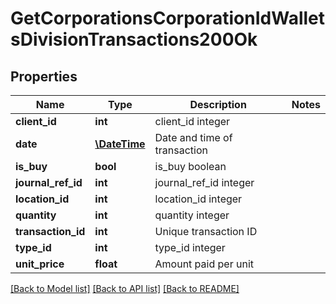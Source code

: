 # GetCorporationsCorporationIdWalletsDivisionTransactions200Ok

## Properties
Name | Type | Description | Notes
------------ | ------------- | ------------- | -------------
**client_id** | **int** | client_id integer | 
**date** | [**\DateTime**](\DateTime.md) | Date and time of transaction | 
**is_buy** | **bool** | is_buy boolean | 
**journal_ref_id** | **int** | journal_ref_id integer | 
**location_id** | **int** | location_id integer | 
**quantity** | **int** | quantity integer | 
**transaction_id** | **int** | Unique transaction ID | 
**type_id** | **int** | type_id integer | 
**unit_price** | **float** | Amount paid per unit | 

[[Back to Model list]](../README.md#documentation-for-models) [[Back to API list]](../README.md#documentation-for-api-endpoints) [[Back to README]](../README.md)


